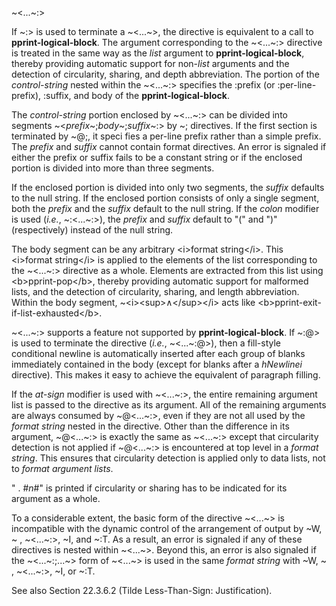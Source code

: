  

~&#60;...~:&#62; 

If ~:&#62; is used to terminate a ~&#60;...~&#62;, the directive is equivalent to a call to **pprint-logical-block**. The argument corresponding to the ~&#60;...~:&#62; directive is treated in the same way as the *list* argument to **pprint-logical-block**, thereby providing automatic support for non-*list* arguments and the detection of circularity, sharing, and depth abbreviation. The portion of the *control-string* nested within the ~&#60;...~:&#62; specifies the :prefix (or :per-line-prefix), :suffix, and body of the **pprint-logical-block**. 

The *control-string* portion enclosed by ~&#60;...~:&#62; can be divided into segments ~&#60;*prefix*~;*body*~;*suffix*~:&#62; by ~; directives. If the first section is terminated by ~@;, it speci fies a per-line prefix rather than a simple prefix. The *prefix* and *suffix* cannot contain format directives. An error is signaled if either the prefix or suffix fails to be a constant string or if the enclosed portion is divided into more than three segments. 

If the enclosed portion is divided into only two segments, the *suffix* defaults to the null string. If the enclosed portion consists of only a single segment, both the *prefix* and the *suffix* default to the null string. If the *colon* modifier is used (*i.e.*, ~:&#60;...~:&#62;), the *prefix* and *suffix* default to "(" and ")" (respectively) instead of the null string. 

The body segment can be any arbitrary &#60;i&#62;format string&#60;/i&#62;. This &#60;i&#62;format string&#60;/i&#62; is applied to the elements of the list corresponding to the ~&#60;...~:&#62; directive as a whole. Elements are extracted from this list using &#60;b&#62;pprint-pop&#60;/b&#62;, thereby providing automatic support for malformed lists, and the detection of circularity, sharing, and length abbreviation. Within the body segment, ~&#60;i&#62;&#60;sup&#62;∧&#60;/sup&#62;&#60;/i&#62; acts like &#60;b&#62;pprint-exit-if-list-exhausted&#60;/b&#62;. 

~&#60;...~:&#62; supports a feature not supported by **pprint-logical-block**. If ~:@&#62; is used to terminate the directive (*i.e.*, ~&#60;...~:@&#62;), then a fill-style conditional newline is automatically inserted after each group of blanks immediately contained in the body (except for blanks after a *hNewlinei* directive). This makes it easy to achieve the equivalent of paragraph filling. 

If the *at-sign* modifier is used with ~&#60;...~:&#62;, the entire remaining argument list is passed to the directive as its argument. All of the remaining arguments are always consumed by ~@&#60;...~:&#62;, even if they are not all used by the *format string* nested in the directive. Other than the difference in its argument, ~@&#60;...~:&#62; is exactly the same as ~&#60;...~:&#62; except that circularity detection is not applied if ~@&#60;...~:&#62; is encountered at top level in a *format string*. This ensures that circularity detection is applied only to data lists, not to *format argument lists*. 

" . #*n*#" is printed if circularity or sharing has to be indicated for its argument as a whole. 

 

 

To a considerable extent, the basic form of the directive ~&#60;...~&#62; is incompatible with the dynamic control of the arrangement of output by ~W, ~ , ~&#60;...~:&#62;, ~I, and ~:T. As a result, an error is signaled if any of these directives is nested within ~&#60;...~&#62;. Beyond this, an error is also signaled if the ~&#60;...~:;...~&#62; form of ~&#60;...~&#62; is used in the same *format string* with ~W, ~ , ~&#60;...~:&#62;, ~I, or ~:T. 

See also Section 22.3.6.2 (Tilde Less-Than-Sign: Justification). 

